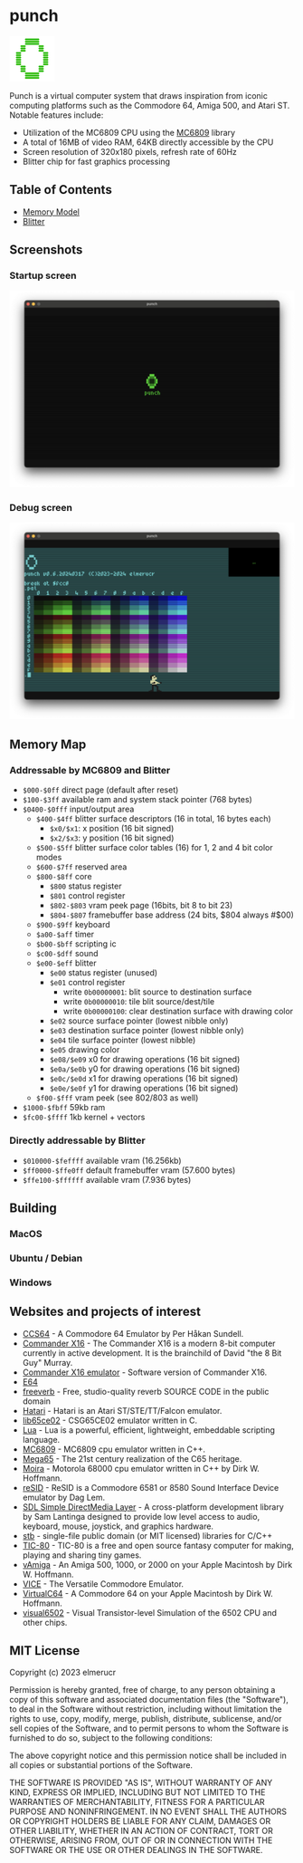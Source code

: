 # punch

![icon](./docs/punch_icon_80x80.png)

Punch is a virtual computer system that draws inspiration from iconic computing platforms such as the Commodore 64, Amiga 500, and Atari ST. Notable features include:

* Utilization of the MC6809 CPU using the [MC6809](https://github.com/elmerucr/MC6809) library
* A total of 16MB of video RAM, 64KB directly accessible by the CPU
* Screen resolution of 320x180 pixels, refresh rate of 60Hz
* Blitter chip for fast graphics processing

## Table of Contents

* [Memory Model](docs/memory.md)
* [Blitter](docs/blitter.md)

## Screenshots

### Startup screen

![punch](./docs/20240317_screenshot_startup.png)

### Debug screen

![punch](./docs/20240317_screenshot_debug.png)

## Memory Map

### Addressable by MC6809 and Blitter

* ```$000-$0ff``` direct page (default after reset)
* ```$100-$3ff``` available ram and system stack pointer (768 bytes)
* ```$0400-$0fff``` input/output area
	* ```$400-$4ff``` blitter surface descriptors (16 in total, 16 bytes each)
		* ```$x0/$x1```: x position (16 bit signed)
		* ```$x2/$x3```: y position (16 bit signed)
	* ```$500-$5ff``` blitter surface color tables (16) for 1, 2 and 4 bit color modes
	* ```$600-$7ff``` reserved area
	* ```$800-$8ff``` core
		* ```$800``` status register
		* ```$801``` control register
		* ```$802-$803``` vram peek page (16bits, bit 8 to bit 23)
		* ```$804-$807``` framebuffer base address (24 bits, $804 always #$00)
	* ```$900-$9ff``` keyboard
	* ```$a00-$aff``` timer
	* ```$b00-$bff``` scripting ic
	* ```$c00-$dff``` sound
	* ```$e00-$eff``` blitter
		* ```$e00``` status register (unused)
		* ```$e01``` control register
			* write ```0b00000001```: blit source to destination surface
			* write ```0b00000010```: tile blit source/dest/tile
			* write ```0b00000100```: clear destination surface with drawing color
		* ```$e02``` source surface pointer (lowest nibble only)
		* ```$e03``` destination surface pointer (lowest nibble only)
		* ```$e04``` tile surface pointer (lowest nibble)
		* ```$e05``` drawing color
		* ```$e08/$e09``` x0 for drawing operations (16 bit signed)
		* ```$e0a/$e0b``` y0 for drawing operations (16 bit signed)
		* ```$e0c/$e0d``` x1 for drawing operations (16 bit signed)
		* ```$e0e/$e0f``` y1 for drawing operations (16 bit signed)
	* ```$f00-$fff``` vram peek (see $802/$803 as well)
* ```$1000-$fbff``` 59kb ram
* ```$fc00-$ffff``` 1kb kernel + vectors

### Directly addressable by Blitter

* ```$010000-$feffff``` available vram (16.256kb)
* ```$ff0000-$ffe0ff``` default framebuffer vram (57.600 bytes)
* ```$ffe100-$ffffff``` available vram (7.936 bytes)

## Building

### MacOS

### Ubuntu / Debian

### Windows

## Websites and projects of interest

* [CCS64](http://www.ccs64.com) - A Commodore 64 Emulator by Per Håkan Sundell.
* [Commander X16](https://www.commanderx16.com) - The Commander X16 is a modern 8-bit computer currently in active development. It is the brainchild of David "the 8 Bit Guy" Murray.
* [Commander X16 emulator](https://github.com/x16community/x16-emulator) - Software version of Commander X16.
* [E64](https://github.com/elmerucr/E64)
* [freeverb](https://github.com/sinshu/freeverb/) - Free, studio-quality reverb SOURCE CODE in the public domain
* [Hatari](https://hatari.tuxfamily.org) - Hatari is an Atari ST/STE/TT/Falcon emulator.
* [lib65ce02](https://github.com/elmerucr/lib65ce02) - CSG65CE02 emulator written in C.
* [Lua](https://www.lua.org) - Lua is a powerful, efficient, lightweight, embeddable scripting language.
* [MC6809](https://github.com/elmerucr/mC6809) - MC6809 cpu emulator written in C++.
* [Mega65](http://mega65.org) - The 21st century realization of the C65 heritage.
* [Moira](https://github.com/dirkwhoffmann/Moira) - Motorola 68000 cpu emulator written in C++ by Dirk W. Hoffmann.
* [reSID](http://www.zimmers.net/anonftp/pub/cbm/crossplatform/emulators/resid/index.html) - ReSID is a Commodore 6581 or 8580 Sound Interface Device emulator by Dag Lem.
* [SDL Simple DirectMedia Layer](https://www.libsdl.org) - A cross-platform development library by Sam Lantinga designed to provide low level access to audio, keyboard, mouse, joystick, and graphics hardware.
* [stb](https://github.com/nothings/stb) - single-file public domain (or MIT licensed) libraries for C/C++
* [TIC-80](https://tic80.com) - TIC-80 is a free and open source fantasy computer for making, playing and sharing tiny games.
* [vAmiga](https://dirkwhoffmann.github.io/vAmiga/) - An Amiga 500, 1000, or 2000 on your Apple Macintosh by Dirk W. Hoffmann.
* [VICE](http://vice-emu.sourceforge.net) - The Versatile Commodore Emulator.
* [VirtualC64](https://dirkwhoffmann.github.io/virtualc64/) - A Commodore 64 on your Apple Macintosh by Dirk W. Hoffmann.
* [visual6502](http://www.visual6502.org) - Visual Transistor-level Simulation of the 6502 CPU and other chips.

## MIT License

Copyright (c) 2023 elmerucr

Permission is hereby granted, free of charge, to any person obtaining a copy of this software and associated documentation files (the "Software"), to deal in the Software without restriction, including without limitation the rights to use, copy, modify, merge, publish, distribute, sublicense, and/or sell copies of the Software, and to permit persons to whom the Software is furnished to do so, subject to the following conditions:

The above copyright notice and this permission notice shall be included in all copies or substantial portions of the Software.

THE SOFTWARE IS PROVIDED "AS IS", WITHOUT WARRANTY OF ANY KIND, EXPRESS OR IMPLIED, INCLUDING BUT NOT LIMITED TO THE WARRANTIES OF MERCHANTABILITY, FITNESS FOR A PARTICULAR PURPOSE AND NONINFRINGEMENT. IN NO EVENT SHALL THE AUTHORS OR COPYRIGHT HOLDERS BE LIABLE FOR ANY CLAIM, DAMAGES OR OTHER LIABILITY, WHETHER IN AN ACTION OF CONTRACT, TORT OR OTHERWISE, ARISING FROM, OUT OF OR IN CONNECTION WITH THE SOFTWARE OR THE USE OR OTHER DEALINGS IN THE
SOFTWARE.
